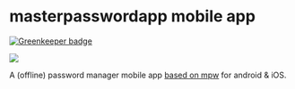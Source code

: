 # masterpasswordapp mobile app

[![Greenkeeper badge](https://badges.greenkeeper.io/patlux/masterpassword-mobile-app.svg)](https://greenkeeper.io/)

![](https://github.com/patlux/masterpassword-mobile-app/workflows/Expo%20Publish%20CI/badge.svg)

A (offline) password manager mobile app [based on mpw](https://masterpassword.app/) for android & iOS.
